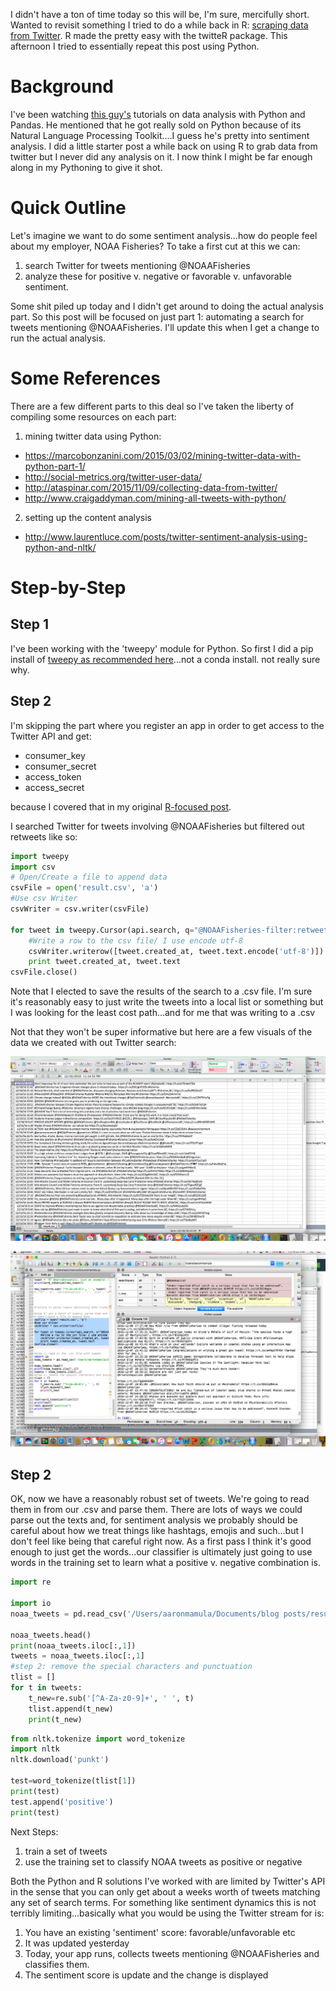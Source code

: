 
I didn't have a ton of time today so this will be, I'm sure, mercifully short.  Wanted to revisit something I tried to do a while back in R: [scraping data from Twitter](https://thesamuelsoncondition.com/2016/07/09/twitter-analytics-with-twitter/). R made the pretty easy with the twitteR package.  This afternoon I tried to essentially repeat this post using Python.
 
# Background

I've been watching [this guy's](https://pythonprogramming.net/join-merge-data-analysis-python-pandas-tutorial/?completed=/concatenate-append-data-analysis-python-pandas-tutorial/) tutorials on data analysis with Python and Pandas.  He mentioned that he got really sold on Python because of its Natural Language Processing Toolkit....I guess he's pretty into sentiment analysis.  I did a little starter post a while back on using R to grab data from twitter but I never did any analysis on it.  I now think I might be far enough along in my Pythoning to give it shot.

# Quick Outline

Let's imagine we want to do some sentiment analysis...how do people feel about my employer, NOAA Fisheries?  To take a first cut at this we can:

1. search Twitter for tweets mentioning @NOAAFisheries
2. analyze these for positive v. negative or favorable v. unfavorable sentiment.

Some shit piled up today and I didn't get around to doing the actual analysis part. So this post will be focused on just part 1: automating a search for tweets mentioning @NOAAFisheries.  I'll update this when I get a change to run the actual analysis.


# Some References

There are a few different parts to this deal so I've taken the liberty of compiling some resources on each part:

1. mining twitter data using Python:
* https://marcobonzanini.com/2015/03/02/mining-twitter-data-with-python-part-1/
* http://social-metrics.org/twitter-user-data/
* http://ataspinar.com/2015/11/09/collecting-data-from-twitter/
* http://www.craigaddyman.com/mining-all-tweets-with-python/

2. setting up the content analysis
* http://www.laurentluce.com/posts/twitter-sentiment-analysis-using-python-and-nltk/


# Step-by-Step

## Step 1

I've been working with the 'tweepy' module for Python.  So first I did a pip install of [tweepy as recommended here](https://anaconda.org/pypi/tweepy)...not a conda install.  not really sure why.

## Step 2

I'm skipping the part where you register an app in order to get access to the Twitter API and get:

* consumer_key 
* consumer_secret  
* access_token  
* access_secret  

because I covered that in my original [R-focused post](https://thesamuelsoncondition.com/2016/07/09/twitter-analytics-with-twitter/).  


I searched Twitter for tweets involving @NOAAFisheries but filtered out retweets like so:

```python
import tweepy
import csv
# Open/Create a file to append data
csvFile = open('result.csv', 'a')
#Use csv Writer
csvWriter = csv.writer(csvFile)

for tweet in tweepy.Cursor(api.search, q="@NOAAFisheries-filter:retweets").items():
    #Write a row to the csv file/ I use encode utf-8
    csvWriter.writerow([tweet.created_at, tweet.text.encode('utf-8')])
    print tweet.created_at, tweet.text
csvFile.close()

```

Note that I elected to save the results of the search to a .csv file.  I'm sure it's reasonably easy to just write the tweets into a local list or something but I was looking for the least cost path...and for me that was writing to a .csv 

Not that they won't be super informative but here are a few visuals of the data we created with out Twitter search:

![screen1](/images/pyss2.png)

![scree2](/images/pyss3.png)

## Step 2

OK, now we have a reasonably robust set of tweets.  We're going to read them in from our .csv and parse them.  There are lots of ways we could parse out the texts and, for sentiment analysis we probably should be careful about how we treat things like hashtags, emojis and such...but I don't feel like being that careful right now.  As a first pass I think it's good enough to just get the words...our classifier is ultimately just going to use words in the training set to learn what a positive v. negative combination is. 

```python
import re

import io
noaa_tweets = pd.read_csv('/Users/aaronmamula/Documents/blog posts/result.csv')

noaa_tweets.head()
print(noaa_tweets.iloc[:,1])
tweets = noaa_tweets.iloc[:,1]
#step 2: remove the special characters and punctuation
tlist = []
for t in tweets:
    t_new=re.sub('[^A-Za-z0-9]+', ' ', t)
    tlist.append(t_new)
    print(t_new)

```

```python
from nltk.tokenize import word_tokenize
import nltk
nltk.download('punkt')

test=word_tokenize(tlist[1])
print(test)
test.append('positive')
print(test)


```
Next Steps:

1. train a set of tweets
2. use the training set to classify NOAA tweets as positive or negative


Both the Python and R solutions I've worked with are limited by Twitter's API in the sense that you can only get about a weeks worth of tweets matching any set of search terms.  For something like sentiment dynamics this is not terribly limiting...basically what you would be using the Twitter stream for is:

1. You have an existing 'sentiment' score: favorable/unfavorable etc
2. It was updated yesterday
3. Today, your app runs, collects tweets mentioning @NOAAFisheries and classifies them.
4. The sentiment score is update and the change is displayed


